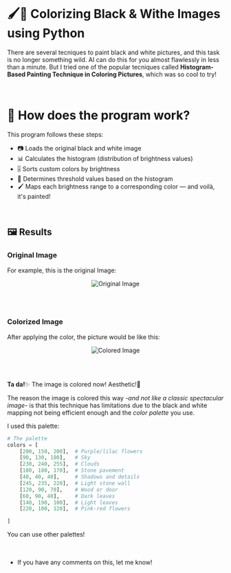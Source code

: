 # :paintbrush:🎨 Colorizing Black & Withe Images using Python
There are several tecniques to paint black and white pictures, and this task is no longer something wild. AI can do this for you almost flawlessly in less than a minute. But I tried one of the popular tecniques called **Histogram-Based Painting Technique in Coloring Pictures**, which was so cool to try! 

<br>

# :rainbow: How does the program work?
This program follows these steps:

- 📷 Loads the original black and white image  
- 📊 Calculates the histogram (distribution of brightness values)  
- 🎚️ Sorts custom colors by brightness  
- 🔪 Determines threshold values based on the histogram  
- 🖌️ Maps each brightness range to a corresponding color — and voilà, it's painted!

<br>


## :framed_picture: Results

### Original Image
For example, this is the original Image:

<p align ="center">
    <image src="images/Figure_1_The_Image.png" alt="Original Image">
</p>
<br>
<br>

### Colorized Image
After applying the color, the picture would be like this: 

<p align ="center">
    <image src="images/Figure_2_Colorized_Image.png" alt="Colored Image">
</p>
<br>
<br>

**Ta da!**:sparkles: The image is colored now! Aesthetic!:lollipop:

The reason the image is colored this way *-and not like a classic spectacular image-* is that this technique has limitations due to the black and white mapping not being efficient enough and the *color palette* you use.

I used this palette:
```python
# The palette 
colors = [
    [200, 150, 200],  # Purple/lilac flowers
    [90, 130, 180],   # Sky
    [230, 240, 255],  # Clouds
    [180, 180, 170],  # Stone pavement
    [40, 40, 40],     # Shadows and details
    [245, 235, 220],  # Light stone wall
    [120, 90, 70],    # Wood or door
    [60, 90, 40],     # Dark leaves
    [140, 190, 100],  # Light leaves
    [220, 100, 120],  # Pink-red flowers

]
``` 

You can use other palettes!
<br>
<br>
<br>
* If you have any comments on this, let me know!
